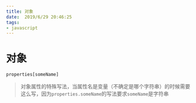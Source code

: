 ```yaml
---
title: 对象
date:  2019/6/29 20:46:25
tags: 
- javascript
---
```


# 对象

```javascript
properties[someName]
```

> 对象属性的特殊写法，当属性名是变量（不确定是哪个字符串）的时候需要这么写，因为`properties.someName`的写法要求`someName`是字符串

